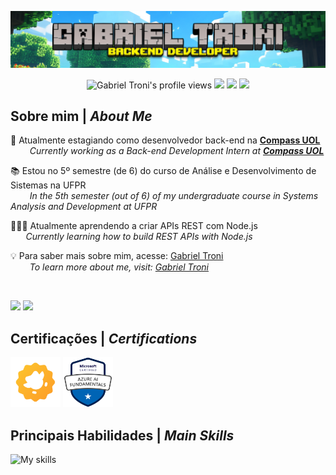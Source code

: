 <p align="center"> <img src="assets/GabrielTroniHeaderMinecraft.PNG"></p>

<p align="center"> 
   <img src="https://komarev.com/ghpvc/?username=Gabriel-Troni&label=Profile%20views&color=6969ff&style=for-the-badge" alt="Gabriel Troni's profile views" /> 
   <a href="https://linkedin.com/in/gabriel-troni/" target="_blank"><img src="https://img.shields.io/badge/LinkedIn-0077B5?style=for-the-badge&logo=linkedin&logoColor=white"></a>
   <a href="https://api.whatsapp.com/send?phone=5569992182298" target="_blank"><img src="https://img.shields.io/badge/WhatsApp-25d366?style=for-the-badge&logo=whatsapp&logoColor=white"></a>
   <a href="mailto:gabriel.troni@ufpr.br" target="_blank"><img src="https://img.shields.io/badge/Email-dd4b3f?style=for-the-badge&logo=gmail&logoColor=white"></a>
</p>

<h2 align="left">Sobre mim | <i>About Me</i></h2>

💼 Atualmente estagiando como desenvolvedor back-end na **[Compass UOL](https://www.linkedin.com/company/compass-uol/posts/?feedView=all)**  
⠀⠀⠀<i>Currently working as a Back-end Development Intern at **[Compass UOL](https://www.linkedin.com/company/compass-uol/posts/?feedView=all)** </i>

📚 Estou no 5º semestre (de 6) do curso de Análise e Desenvolvimento de Sistemas na UFPR  
⠀⠀⠀<i>In the 5th semester (out of 6) of my undergraduate course in Systems Analysis and Development at UFPR</i>

👨🏻‍💻 Atualmente aprendendo a criar APIs REST com Node.js  
⠀⠀ <i>Currently learning how to build REST APIs with Node.js</i>

💡 Para saber mais sobre mim, acesse: [Gabriel Troni](https://www.linkedin.com/in/gabriel-troni/)  
⠀⠀⠀<i>To learn more about me, visit: [Gabriel Troni](https://www.linkedin.com/in/gabriel-troni/?locale=en_US)</i>

</br>
<p align="left">
<img width="59%" src="https://github-readme-stats.vercel.app/api?username=Gabriel-Troni&show_icons=true&theme=tokyonight&include_all_commits=true&count_private=true&hide=issues&custom_title=Statistics"/>
<img width="39%" src="https://github-readme-stats.vercel.app/api/top-langs?username=Gabriel-Troni&theme=tokyonight&hide_progress=true&langs_count=8"/>
</p>

<h2 align="left">Certificações | <i>Certifications</i></h2>
<p>
  <a href="https://certs.duolingo.com/f54402b3c87c5db1a5976b4dfbe618f4"><img src="assets/duolingoEnglishTestLogo.png" title="Upper Intermediate English Level: CEFR B2" height="80"/></a>
  <a href="https://learn.microsoft.com/api/credentials/share/pt-br/GabrielTroni-9147/BCB4241CA23C9FAB?sharingId=F417EF2895D34851"><img src="assets/azureAiFundamentals.png" title="AI-900: Azure's Artificial Intelligence Fundamentals" height="80"/></a>
</p>


<h2 align="left">Principais Habilidades | <i>Main Skills</i></h2>
<img src="https://skillicons.dev/icons?i=nodejs,aws,docker,rabbitmq,mongodb,git,spring,java,kotlin,postgres,mysql,express&perline=6" alt="My skills">
